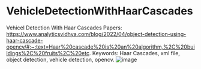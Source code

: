 # VehicleDetectionWithHaarCascades
Vehicel Detection With Haar Cascades
Papers: 
https://www.analyticsvidhya.com/blog/2022/04/object-detection-using-haar-cascade-opencv/#:~:text=Haar%20cascade%20is%20an%20algorithm,%2C%20buildings%2C%20fruits%2C%20etc.
Keywords: Haar Cascades, xml file, object detection, vehicle detection, opencv.
![image](https://user-images.githubusercontent.com/108050521/180823173-473c676d-941a-48c8-a474-d20b765bb85c.png)
